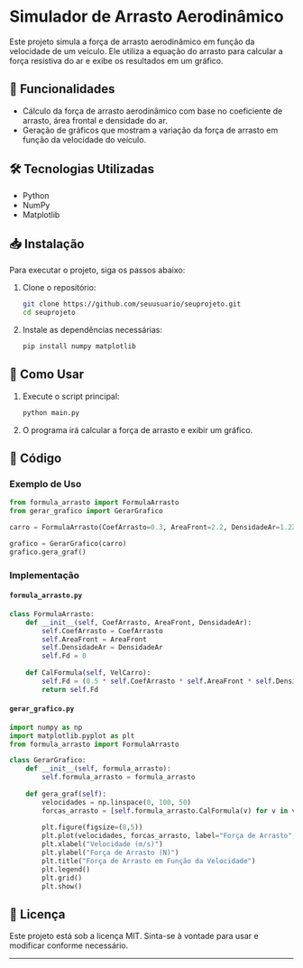 # Simulador de Arrasto Aerodinâmico

Este projeto simula a força de arrasto aerodinâmico em função da velocidade de um veículo. Ele utiliza a equação do arrasto para calcular a força resistiva do ar e exibe os resultados em um gráfico.

## 📌 Funcionalidades

- Cálculo da força de arrasto aerodinâmico com base no coeficiente de arrasto, área frontal e densidade do ar.
- Geração de gráficos que mostram a variação da força de arrasto em função da velocidade do veículo.

## 🛠️ Tecnologias Utilizadas

- Python
- NumPy
- Matplotlib

## 📥 Instalação

Para executar o projeto, siga os passos abaixo:

1. Clone o repositório:

   ```bash
   git clone https://github.com/seuusuario/seuprojeto.git
   cd seuprojeto
   ```

2. Instale as dependências necessárias:

   ```bash
   pip install numpy matplotlib
   ```

## 🚀 Como Usar

1. Execute o script principal:
   ```bash
   python main.py
   ```
2. O programa irá calcular a força de arrasto e exibir um gráfico.

## 📜 Código

### Exemplo de Uso

```python
from formula_arrasto import FormulaArrasto
from gerar_grafico import GerarGrafico

carro = FormulaArrasto(CoefArrasto=0.3, AreaFront=2.2, DensidadeAr=1.225)

grafico = GerarGrafico(carro)
grafico.gera_graf()
```

### Implementação

#### `formula_arrasto.py`

```python
class FormulaArrasto:
    def __init__(self, CoefArrasto, AreaFront, DensidadeAr):
        self.CoefArrasto = CoefArrasto
        self.AreaFront = AreaFront
        self.DensidadeAr = DensidadeAr
        self.Fd = 0
    
    def CalFormula(self, VelCarro):
        self.Fd = (0.5 * self.CoefArrasto * self.AreaFront * self.DensidadeAr * (VelCarro ** 2))
        return self.Fd
```

#### `gerar_grafico.py`

```python
import numpy as np
import matplotlib.pyplot as plt
from formula_arrasto import FormulaArrasto

class GerarGrafico:
    def __init__(self, formula_arrasto):
        self.formula_arrasto = formula_arrasto
    
    def gera_graf(self):
        velocidades = np.linspace(0, 100, 50)
        forcas_arrasto = [self.formula_arrasto.CalFormula(v) for v in velocidades]
        
        plt.figure(figsize=(8,5))
        plt.plot(velocidades, forcas_arrasto, label="Força de Arrasto", color="red")
        plt.xlabel("Velocidade (m/s)")
        plt.ylabel("Força de Arrasto (N)")
        plt.title("Força de Arrasto em Função da Velocidade")
        plt.legend()
        plt.grid()
        plt.show()
```

## 📝 Licença

Este projeto está sob a licença MIT. Sinta-se à vontade para usar e modificar conforme necessário.

---
